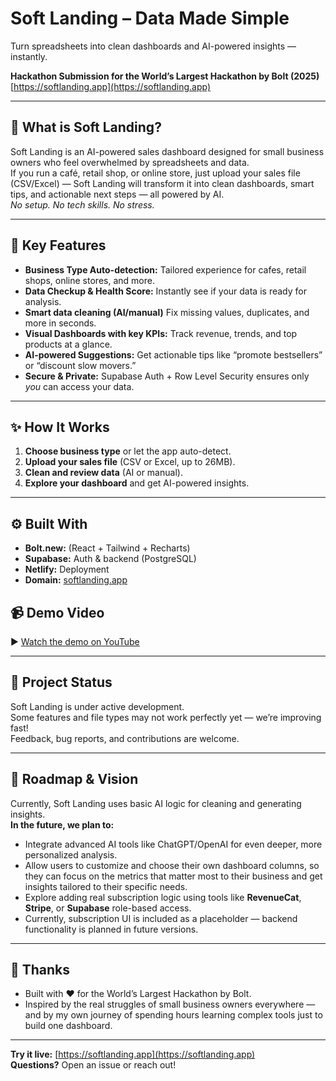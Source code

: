 # Soft Landing – Data Made Simple

Turn spreadsheets into clean dashboards and AI-powered insights — instantly.

**Hackathon Submission for the World’s Largest Hackathon by Bolt (2025)**  
[https://softlanding.app](https://softlanding.app)

---

## 🚀 What is Soft Landing?

Soft Landing is an AI-powered sales dashboard designed for small business owners who feel overwhelmed by spreadsheets and data.  
If you run a café, retail shop, or online store, just upload your sales file (CSV/Excel) — Soft Landing will transform it into clean dashboards, smart tips, and actionable next steps — all powered by AI.  
_No setup. No tech skills. No stress._

---

## 🌟 Key Features

- **Business Type Auto-detection:** Tailored experience for cafes, retail shops, online stores, and more.
- **Data Checkup & Health Score:** Instantly see if your data is ready for analysis.
- **Smart data cleaning (AI/manual)** Fix missing values, duplicates, and more in seconds.
- **Visual Dashboards with key KPIs:** Track revenue, trends, and top products at a glance.
- **AI-powered Suggestions:** Get actionable tips like “promote bestsellers” or “discount slow movers.”
- **Secure & Private:** Supabase Auth + Row Level Security ensures only *you* can access your data.
---

## ✨ How It Works

1. **Choose business type** or let the app auto-detect.
2. **Upload your sales file** (CSV or Excel, up to 26MB).
3. **Clean and review data** (AI or manual).
4. **Explore your dashboard** and get AI-powered insights.

---

## ⚙️ Built With

- **Bolt.new:** (React + Tailwind + Recharts)
- **Supabase:** Auth & backend (PostgreSQL)
- **Netlify:** Deployment
- **Domain:** [softlanding.app](https://softlanding.app)

## 📹 Demo Video

▶️ [Watch the demo on YouTube](https://youtu.be/EqP019RAO3U)

---

## 📝 Project Status

Soft Landing is under active development.  
Some features and file types may not work perfectly yet — we’re improving fast!  
Feedback, bug reports, and contributions are welcome.

---

## 🧭 Roadmap & Vision

Currently, Soft Landing uses basic AI logic for cleaning and generating insights.  
**In the future, we plan to:**
- Integrate advanced AI tools like ChatGPT/OpenAI for even deeper, more personalized analysis.
- Allow users to customize and choose their own dashboard columns, so they can focus on the metrics that matter most to their business and get insights tailored to their specific needs.
- Explore adding real subscription logic using tools like **RevenueCat**, **Stripe**, or **Supabase** role-based access.
- Currently, subscription UI is included as a placeholder — backend functionality is planned in future versions.
---

## 🙏 Thanks

- Built with ❤️ for the World’s Largest Hackathon by Bolt.
- Inspired by the real struggles of small business owners everywhere — and by my own journey of spending hours learning complex tools just to build one dashboard.
---

**Try it live:** [https://softlanding.app](https://softlanding.app)  
**Questions?** Open an issue or reach out!

